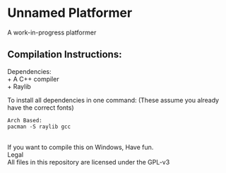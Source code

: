 # Unnamed Platformer
A work-in-progress platformer


Compilation Instructions:
-----------------------------------------------
Dependencies: <br/>
	+ A C++ compiler <br/>
	+ Raylib <br/> 

To install all dependencies in one command:
(These assume you already have the correct fonts)

  ```
Arch Based:
pacman -S raylib gcc
  ```

<br/>
If you want to compile this on Windows, Have fun.
	
<br/>
Legal <br/>
All files in this repository are licensed under the GPL-v3